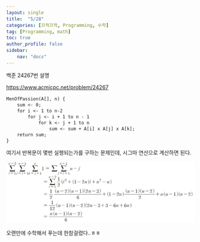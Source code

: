 ```yaml
---
layout: single
title:  "5/28"
categories: [끄적끄적, Programming, 수학]
tag: [Programming, math]
toc: true
author_profile: false
sidebar:
    nav: "docs"
---
```


백준 24267번 설명

https://www.acmicpc.net/problem/24267

```
MenOfPassion(A[], n) {
	sum <- 0;
	for i <- 1 to n-2
		for j <- i + 1 to n - 1
			for k <- j + 1 to n
				sum <- sum + A[i] x A[j] x A[k];
	return sum;
}
```

여기서 반복문이 몇번 실행되는가를 구하는 문제인데, 시그마 연산으로 계산하면 된다.

![백준24267](/images/2023-06-17-5월28일/백준24267.jpg)

오랜만에 수학해서 푸는데 한참걸렸다..ㅎㅎ
